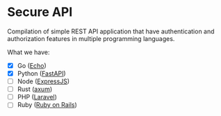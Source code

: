 # Secure API

Compilation of simple REST API application that have authentication and authorization features in multiple programming languages.

What we have:

- [x] Go ([Echo](https://github.com/labstack/echo))
- [x] Python ([FastAPI](https://github.com/fastapi/fastapi))
- [ ] Node ([ExpressJS](https://github.com/expressjs/express))
- [ ] Rust ([axum](https://github.com/tokio-rs/axum))
- [ ] PHP ([Laravel](https://github.com/laravel/laravel))
- [ ] Ruby ([Ruby on Rails](https://github.com/rails/rails))
